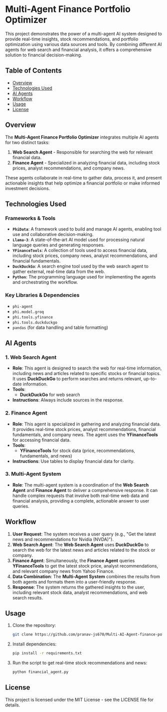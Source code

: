 # Multi-Agent Finance Portfolio Optimizer

This project demonstrates the power of a multi-agent AI system designed to provide real-time insights, stock recommendations, and portfolio optimization using various data sources and tools. By combining different AI agents for web search and financial analysis, it offers a comprehensive solution to financial decision-making.

## Table of Contents

- [Overview](#overview)
- [Technologies Used](#technologies-used)
- [AI Agents](#ai-agents)
- [Workflow](#workflow)
- [Usage](#usage)
- [License](#license)

## Overview

The **Multi-Agent Finance Portfolio Optimizer** integrates multiple AI agents for two distinct tasks:
1. **Web Search Agent** - Responsible for searching the web for relevant financial data.
2. **Finance Agent** - Specialized in analyzing financial data, including stock prices, analyst recommendations, and company news.

These agents collaborate in real-time to gather data, process it, and present actionable insights that help optimize a financial portfolio or make informed investment decisions.

## Technologies Used

### **Frameworks & Tools**

- **`PhiData`**: A framework used to build and manage AI agents, enabling tool use and collaborative decision-making.
- **`Llama-3`**: A state-of-the-art AI model used for processing natural language queries and generating responses.
- **`YFinanceTools`**: A collection of tools used to access financial data, including stock prices, company news, analyst recommendations, and financial fundamentals.
- **`DuckDuckGo`**: A search engine tool used by the web search agent to gather external, real-time data from the web.
- **`Python`**: The programming language used for implementing the agents and orchestrating the workflow.

### **Key Libraries & Dependencies**

- `phi-agent`
- `phi.model.groq`
- `phi.tools.yfinance`
- `phi.tools.duckduckgo`
- `pandas` (for data handling and table formatting)

## AI Agents

### 1. **Web Search Agent**
   - **Role**: This agent is designed to search the web for real-time information, including news and articles related to specific stocks or financial topics. It uses **DuckDuckGo** to perform searches and returns relevant, up-to-date information.
   - **Tools**:
     - **DuckDuckGo** for web search
   - **Instructions**: Always include sources in the response.

### 2. **Finance Agent**
   - **Role**: This agent is specialized in gathering and analyzing financial data. It provides real-time stock prices, analyst recommendations, financial fundamentals, and company news. The agent uses the **YFinanceTools** for accessing financial data.
   - **Tools**:
     - **YFinanceTools** for stock data (price, recommendations, fundamentals, and news)
   - **Instructions**: Use tables to display financial data for clarity.

### 3. **Multi-Agent System**
   - **Role**: The multi-agent system is a coordination of the **Web Search Agent** and **Finance Agent** to deliver a comprehensive response. It can handle complex requests that involve both real-time web data and financial analysis, providing a complete, actionable answer to user queries.

## Workflow

1. **User Request**: The system receives a user query (e.g., "Get the latest news and recommendations for Nvidia (NVDA)").
2. **Web Search Agent**: The **Web Search Agent** uses **DuckDuckGo** to search the web for the latest news and articles related to the stock or company.
3. **Finance Agent**: Simultaneously, the **Finance Agent** queries **YFinanceTools** to get the latest stock price, analyst recommendations, and relevant company news from Yahoo Finance.
4. **Data Combination**: The **Multi-Agent System** combines the results from both agents and formats them into a user-friendly response.
5. **Response**: The system returns the gathered insights to the user, including relevant stock data, analyst recommendations, and web search results.

## Usage

1. Clone the repository:
   ```bash
   git clone https://github.com/pranav-js670/Multi-AI-Agent-finance-portfolio-optimizer.git
   ```

2. Install dependencies:
   ```bash
   pip install -r requirements.txt
   ```
   
3. Run the script to get real-time stock recommendations and news:
   ```bash
   python financial_agent.py
   ```

## License

This project is licensed under the MIT License - see the LICENSE file for details.
